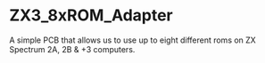 # ZX3_8xROM_Adapter
A simple PCB that allows us to use up to eight different roms on ZX Spectrum 2A, 2B &amp; +3 computers. 
